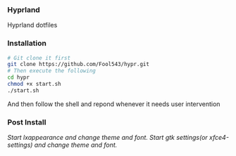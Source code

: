 ### Hyprland 

Hyprland dotfiles

### Installation

```sh
# Git clone it first 
git clone https://github.com/Fool543/hypr.git
# Then execute the following
cd hypr
chmod +x start.sh
./start.sh
```

And then follow the shell and repond whenever it needs user intervention

### Post Install

_Start lxappearance and change theme and font._
_Start gtk settings(or xfce4-settings) and change theme and font._
